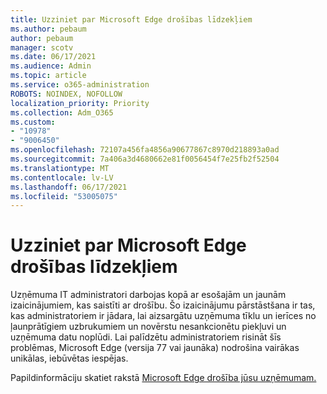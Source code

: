 ```yaml
---
title: Uzziniet par Microsoft Edge drošības līdzekļiem
ms.author: pebaum
author: pebaum
manager: scotv
ms.date: 06/17/2021
ms.audience: Admin
ms.topic: article
ms.service: o365-administration
ROBOTS: NOINDEX, NOFOLLOW
localization_priority: Priority
ms.collection: Adm_O365
ms.custom:
- "10978"
- "9006450"
ms.openlocfilehash: 72107a456fa4856a90677867c8970d218893a0ad
ms.sourcegitcommit: 7a406a3d4680662e81f0056454f7e25fb2f52504
ms.translationtype: MT
ms.contentlocale: lv-LV
ms.lasthandoff: 06/17/2021
ms.locfileid: "53005075"
---
```

# <a name="learn-about-the-security-features-of-microsoft-edge"></a>Uzziniet par Microsoft Edge drošības līdzekļiem

Uzņēmuma IT administratori darbojas kopā ar esošajām un jaunām izaicinājumiem, kas saistīti ar drošību. Šo izaicinājumu pārstāstšana ir tas, kas administratoriem ir jādara, lai aizsargātu uzņēmuma tīklu un ierīces no ļaunprātīgiem uzbrukumiem un novērstu nesankcionētu piekļuvi un uzņēmuma datu noplūdi. Lai palīdzētu administratoriem risināt šīs problēmas, Microsoft Edge (versija 77 vai jaunāka) nodrošina vairākas unikālas, iebūvētas iespējas. 

Papildinformāciju skatiet rakstā [Microsoft Edge drošība jūsu uzņēmumam.](/DeployEdge/ms-edge-security-for-business)